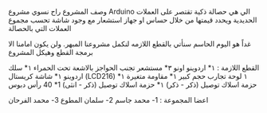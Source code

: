 وصف المشروع راح نسوي مشروع Arduino الي هي حصالة ذكية تقتصر على العملات الحديدية ويحدد قيمتها من خلال حساس او جهاز استشعار مع وجود شاشة تحسب مجموع العملات التي بالحصالة

غداً هو اليوم الحاسم سنأتي بالقطع اللازمه لنكمل مشروعنا المبهر. ولن يكون امامنا الا برمجة القطع وهيكل المشروع

القطع اللازمة : ١* اردوينو اونو ٣* مستشعر تجنب الحواجز بالاشعة تحت الحمراء ١* سلك اردوينو ١* شاشة كريستال (LCD216) ١ لوحة تجارب حجم كبير ١* مقاومة متغيرة ١* حزمة اسلاك توصيل (ذكر - ذكر) ١* حزمة اسلاك توصيل (ذكر - انثى) 1* 40 رأس دبوس

اعضا المجموعة : 1- محمد جاسم 2- سلمان المطوع 3- محمد الفرحان
